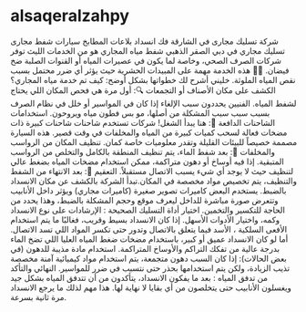 # alsaqeralzahpy
شركة تسليك مجارى في الشارقة فك انسداد بلاعات المطابخ سيارات شفط مجارى تسليك مجاري في دبي الصقر الذهبي
شفط مياه المجاري هو من الخدمات الليث توفر شركات الصرف الصحي، وخاصة لما يكون في عصيرات المياه أو القنوات الصلبة ضخ فيضان. 🌊🚛 هذه الخدمة مهمة على المبيدات الحشرية حيث يؤثر أي ضرر محتمل بسبب نقص المياه الملوثة. خليني أشرح لك خطواتها بشكل أوضح:
كيف تم خدمة مياه المجاري؟
الكشف على مكان الأصناف أو التجمعات 🔍:
أول مرة هي فحص المكان اللي يحتاج لشفط المياه. الفنيين يحددون سبب الإلغاء إذا كان في المواسير أو خلل في نظام الصرف بسبب سبب سبب المشكلة من أصلها، مو بس فطون مياه ويروحون.
استخدامات الشاحنات الدافعة 🚛:
هنا يبدأ الشغل! شركات تستخدم شاحنات شاحنات كبيرة ذات مضخات فعالة لسحب كميات كبيرة من المياه والمخلفات في وقت قصير. هذه السيارة مصممة خصيصاً للبيئات القليلة وتقدر معلوميات خاصة كمان.
تنظيف المكان من الرواسب والمخلفات 🧹:
بعد شفط الماء، يتم تنظيف المنطقة بالكامل والتخلص من الرواسب المتبقية. إذا فيه أوساخ أو دهون متراكمة، ممكن استخدام مضخات المياه بضغط عالي لتنظيف حيث لا يوجد أي شيء يسبب الاتصال مستقبلاً.
التعقيم 🧴:
بعد الانتهاء من الشفط والتنظيف، يتم تخصيص مواد مخصصة في المكان.تبدأ الشركة بالكشف عن مكان الانسداد بالضبط. يستخدم البعض كاميرات تصوير صغيرة (كاميرات مجاري) ويؤثر داخل الأنابيب وتتعرض صورة مباشرة للداخل ليعرف موقع وحجم المشكلة بالضبط، وهذا يحدد من الحاجة للتكسير والتخمين.
اختيار أداة التسليك الصحيحة :
الإرشادات على نوع الانسداد وكمه، واختيار الأدوات الأسهل. إذا كان الانسداد بسيط وقريب، فغالبًا ما يتم استخدام الأفعى السلكية ، الأسد فيما يتعلق بالاتصال وتدور حتى تكسر المواد اللي تسد الاتصال.
أما لو كان الانسداد عميق أو كبير، باستخدام مضخات ضغط المياه العليا اللي تضخ الماء بدرجة عالية من تفكك التراكم والأوساخ المتراكمة.
استخدام مادة مذيبة للدهون (في بعض الحالات):
إذا كان السبب دهون متجمعة، يتم استخدام مواد كيميائية آمنة مخصصة تذيب الزيادة، ولكن يتم استخدامها بحذر حتى نتسبب في ضرر للمواسير.
النهائي والتأكد من تدفق المياه :
بعد ما يفكون الانسداد، يتأكدون من أن تتدفق المياه بشكل جيد ويغسلون الأنابيب حتى يتخلصون من أي بقايا لا نهاية لها. هذا مهم لذلك ما يرجع الانسداد مرة ثانية بسرعة.
